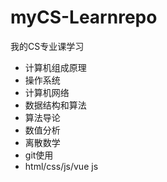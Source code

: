 # myCS-Learnrepo
我的CS专业课学习

- 计算机组成原理
- 操作系统
- 计算机网络
- 数据结构和算法
- 算法导论
- 数值分析
- 离散数学
- git使用
- html/css/js/vue js